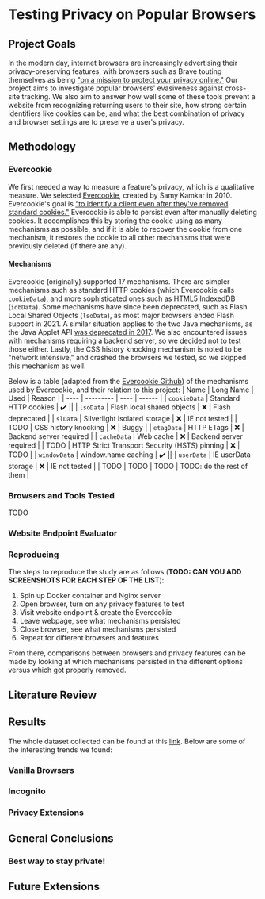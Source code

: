 # Testing Privacy on Popular Browsers
## Project Goals
In the modern day, internet browsers are increasingly advertising their privacy-preserving features, with browsers such as Brave touting themselves as being ["on a mission to protect your privacy online."](https://brave.com/about/) Our project aims to investigate popular browsers' evasiveness against cross-site tracking. We also aim to answer how well some of these tools prevent a website from recognizing returning users to their site, how strong certain identifiers like cookies can be, and what the best combination of privacy and browser settings are to preserve a user's privacy.

## Methodology
### Evercookie
We first needed a way to measure a feature's privacy, which is a qualitative measure. We selected [Evercookie](https://github.com/samyk/evercookie), created by Samy Kamkar in 2010. Evercookie's goal is ["to identify a client even after they've removed standard cookies."](https://samy.pl/evercookie) Evercookie is able to persist even after manually deleting cookies. It accomplishes this by storing the cookie using as many mechanisms as possible, and if it is able to recover the cookie from one mechanism, it restores the cookie to all other mechanisms that were previously deleted (if there are any).

#### Mechanisms
Evercookie (originally) supported 17 mechanisms. There are simpler mechanisms such as standard HTTP cookies (which Evercookie calls `cookieData`), and more sophisticated ones such as HTML5 IndexedDB (`idbData`). Some mechanisms have since been deprecated, such as Flash Local Shared Objects (`lsoData`), as most major browsers ended Flash support in 2021. A similar situation applies to the two Java mechanisms, as the Java Applet API [was deprecated in 2017](https://openjdk.org/jeps/289). We also encountered issues with mechanisms requiring a backend server, so we decided not to test those either. Lastly, the CSS history knocking mechanism is noted to be "network intensive," and crashed the browsers we tested, so we skipped this mechanism as well.

Below is a table (adapted from the [Evercookie Github](https://github.com/samyk/evercookie)) of the mechanisms used by Evercookie, and their relation to this project:
| Name | Long Name | Used | Reason |
| ---- | --------- | ---- | ------ |
| `cookieData` | Standard HTTP cookies | :heavy_check_mark: ||
| `lsoData` | Flash local shared objects | :x: | Flash deprecated |
| `slData` | Silverlight isolated storage | :x: | IE not tested |
| TODO | CSS history knocking | :x: | Buggy |
| `etagData` | HTTP ETags | :x: | Backend server required |
| `cacheData` | Web cache | :x: | Backend server required |
| TODO | HTTP Strict Transport Security (HSTS) pinning | :x: | TODO |
| `windowData` | window.name caching | :heavy_check_mark: ||
| `userData` | IE userData storage | :x: | IE not tested |
| TODO | TODO | TODO | TODO: do the rest of them |

### Browsers and Tools Tested
TODO


### Website Endpoint Evaluator

### Reproducing

The steps to reproduce the study are as follows (**TODO: CAN YOU ADD SCREENSHOTS FOR EACH STEP OF THE LIST**):

1. Spin up Docker container and Nginx server
2. Open browser, turn on any privacy features to test
3. Visit website endpoint & create the Evercookie
4. Leave webpage, see what mechanisms persisted
5. Close browser, see what mechanisms persisted
6. Repeat for different browsers and features

From there, comparisons between browsers and privacy features can be made by looking at which mechanisms persisted in the different options versus which got properly removed.

## Literature Review

## Results

The whole dataset collected can be found at this [link](googlesheet). Below are some of the interesting trends we found:

### Vanilla Browsers

### Incognito

### Privacy Extensions

## General Conclusions

### Best way to stay private!

## Future Extensions
